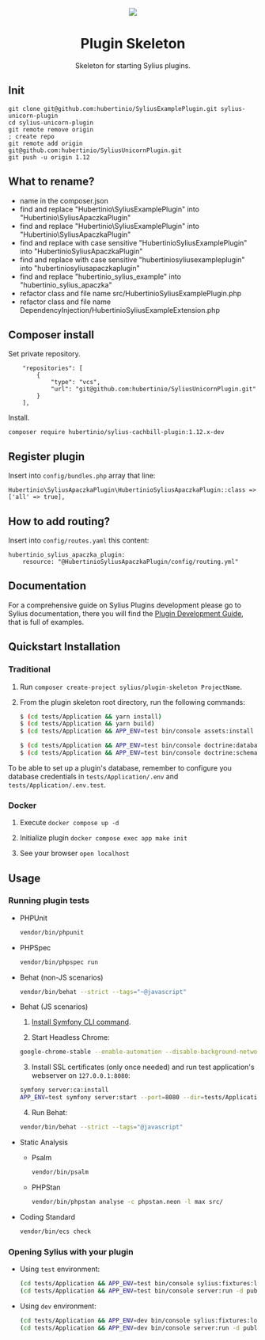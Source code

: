 <p align="center">
    <a href="https://sylius.com" target="_blank">
        <img src="https://demo.sylius.com/assets/shop/img/logo.png" />
    </a>
</p>

<h1 align="center">Plugin Skeleton</h1>

<p align="center">Skeleton for starting Sylius plugins.</p>

## Init

```
git clone git@github.com:hubertinio/SyliusExamplePlugin.git sylius-unicorn-plugin
cd sylius-unicorn-plugin
git remote remove origin
; create repo
git remote add origin git@github.com:hubertinio/SyliusUnicornPlugin.git
git push -u origin 1.12
```

## What to rename?

- name in the composer.json
- find and replace "Hubertinio\\SyliusExamplePlugin" into "Hubertinio\\SyliusApaczkaPlugin"
- find and replace "Hubertinio\SyliusExamplePlugin" into "Hubertinio\SyliusApaczkaPlugin"
- find and replace with case sensitive "HubertinioSyliusExamplePlugin" into "HubertinioSyliusApaczkaPlugin"
- find and replace with case sensitive "hubertiniosyliusexampleplugin" into "hubertiniosyliusapaczkaplugin"
- find and replace "hubertinio_sylius_example" into "hubertinio_sylius_apaczka"
- refactor class and file name src/HubertinioSyliusExamplePlugin.php
- refactor class and file name DependencyInjection/HubertinioSyliusExampleExtension.php


## Composer install

Set private repository.

```
    "repositories": [
        {
            "type": "vcs",
            "url": "git@github.com:hubertinio/SyliusUnicornPlugin.git"
        }
    ],
```

Install.

```
composer require hubertinio/sylius-cachbill-plugin:1.12.x-dev
```


## Register plugin

Insert into `config/bundles.php` array that line:

```
Hubertinio\SyliusApaczkaPlugin\HubertinioSyliusApaczkaPlugin::class => ['all' => true],
```

## How to add routing?

Insert into `config/routes.yaml` this content:

```
hubertinio_sylius_apaczka_plugin:
    resource: "@HubertinioSyliusApaczkaPlugin/config/routing.yml"
```

## Documentation

For a comprehensive guide on Sylius Plugins development please go to Sylius documentation,
there you will find the <a href="https://docs.sylius.com/en/latest/plugin-development-guide/index.html">Plugin Development Guide</a>, that is full of examples.

## Quickstart Installation

### Traditional

1. Run `composer create-project sylius/plugin-skeleton ProjectName`.

2. From the plugin skeleton root directory, run the following commands:

    ```bash
    $ (cd tests/Application && yarn install)
    $ (cd tests/Application && yarn build)
    $ (cd tests/Application && APP_ENV=test bin/console assets:install public)
    
    $ (cd tests/Application && APP_ENV=test bin/console doctrine:database:create)
    $ (cd tests/Application && APP_ENV=test bin/console doctrine:schema:create)
    ```

To be able to set up a plugin's database, remember to configure you database credentials in `tests/Application/.env` and `tests/Application/.env.test`.

### Docker

1. Execute `docker compose up -d`

2. Initialize plugin `docker compose exec app make init`

3. See your browser `open localhost`

## Usage

### Running plugin tests

  - PHPUnit

    ```bash
    vendor/bin/phpunit
    ```

  - PHPSpec

    ```bash
    vendor/bin/phpspec run
    ```

  - Behat (non-JS scenarios)

    ```bash
    vendor/bin/behat --strict --tags="~@javascript"
    ```

  - Behat (JS scenarios)
 
    1. [Install Symfony CLI command](https://symfony.com/download).
 
    2. Start Headless Chrome:
    
      ```bash
      google-chrome-stable --enable-automation --disable-background-networking --no-default-browser-check --no-first-run --disable-popup-blocking --disable-default-apps --allow-insecure-localhost --disable-translate --disable-extensions --no-sandbox --enable-features=Metal --headless --remote-debugging-port=9222 --window-size=2880,1800 --proxy-server='direct://' --proxy-bypass-list='*' http://127.0.0.1
      ```
    
    3. Install SSL certificates (only once needed) and run test application's webserver on `127.0.0.1:8080`:
    
      ```bash
      symfony server:ca:install
      APP_ENV=test symfony server:start --port=8080 --dir=tests/Application/public --daemon
      ```
    
    4. Run Behat:
    
      ```bash
      vendor/bin/behat --strict --tags="@javascript"
      ```
    
  - Static Analysis
  
    - Psalm
    
      ```bash
      vendor/bin/psalm
      ```
      
    - PHPStan
    
      ```bash
      vendor/bin/phpstan analyse -c phpstan.neon -l max src/  
      ```

  - Coding Standard
  
    ```bash
    vendor/bin/ecs check
    ```

### Opening Sylius with your plugin

- Using `test` environment:

    ```bash
    (cd tests/Application && APP_ENV=test bin/console sylius:fixtures:load)
    (cd tests/Application && APP_ENV=test bin/console server:run -d public)
    ```
    
- Using `dev` environment:

    ```bash
    (cd tests/Application && APP_ENV=dev bin/console sylius:fixtures:load)
    (cd tests/Application && APP_ENV=dev bin/console server:run -d public)
    ```
